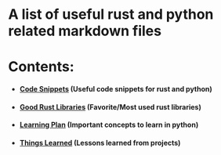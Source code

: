 # A list of useful rust and python related markdown files

# Contents:
- #### [Code Snippets](https://aron-aitf.github.io/programing_documents/docs/code_snippets.md) (Useful code snippets for rust and python)
- #### [Good Rust Libraries](https://aron-aitf.github.io/programing_documents/docs/good_rust_libraries.html) (Favorite/Most used rust libraries)
- #### [Learning Plan](https://aron-aitf.github.io/programing_documents/docs/learning_plan.md) (Important concepts to learn in python)
- #### [Things Learned](https://aron-aitf.github.io/programing_documents/docs/things_learned.md) (Lessons learned from projects)